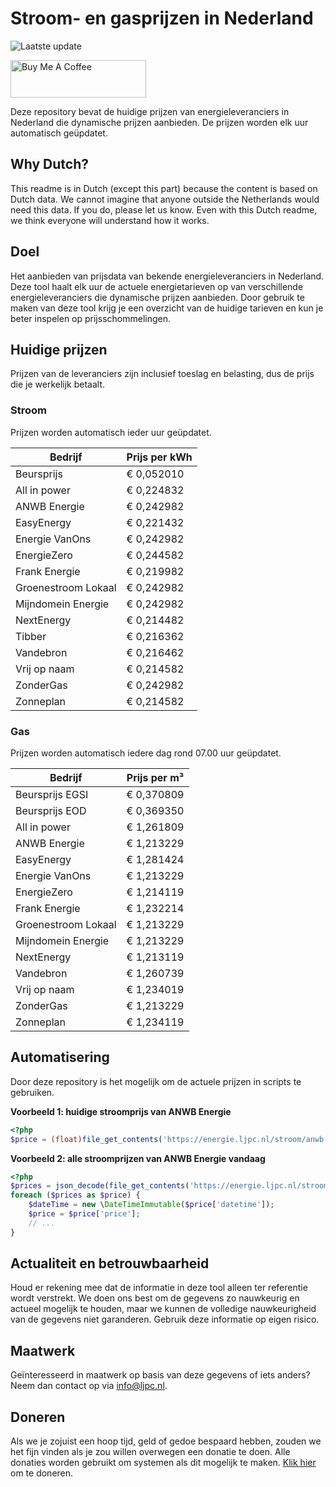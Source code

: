 # Stroom- en gasprijzen in Nederland

![Laatste update](https://img.shields.io/badge/laatste%20update-2024--10--10%2010%3A00%20CET-brightgreen)

<a href="https://www.buymeacoffee.com/Lars-" target="_blank"><img src="https://cdn.buymeacoffee.com/buttons/v2/default-orange.png" alt="Buy Me A Coffee" height="60" style="height: 60px !important;width: 217px !important;" ></a>

Deze repository bevat de huidige prijzen van energieleveranciers in Nederland die dynamische prijzen aanbieden. De prijzen worden elk uur automatisch geüpdatet.

## Why Dutch?

This readme is in Dutch (except this part) because the content is based on Dutch data. We cannot imagine that anyone outside the Netherlands would need this data. If you do, please let us know. Even with this Dutch readme, we think
everyone will understand how it works.

## Doel

Het aanbieden van prijsdata van bekende energieleveranciers in Nederland. Deze tool haalt elk uur de actuele energietarieven op van verschillende energieleveranciers die dynamische prijzen aanbieden. Door gebruik te maken van deze tool
krijg je een overzicht van de huidige tarieven en kun je beter inspelen op prijsschommelingen.

## Huidige prijzen

Prijzen van de leveranciers zijn inclusief toeslag en belasting, dus de prijs die je werkelijk betaalt.

### Stroom

Prijzen worden automatisch ieder uur geüpdatet.

 Bedrijf | Prijs per kWh 
---------|---------------
Beursprijs | € 0,052010
All in power | € 0,224832
ANWB Energie | € 0,242982
EasyEnergy | € 0,221432
Energie VanOns | € 0,242982
EnergieZero | € 0,244582
Frank Energie | € 0,219982
Groenestroom Lokaal | € 0,242982
Mijndomein Energie | € 0,242982
NextEnergy | € 0,214482
Tibber | € 0,216362
Vandebron | € 0,216462
Vrij op naam | € 0,214582
ZonderGas | € 0,242982
Zonneplan | € 0,214582


### Gas

Prijzen worden automatisch iedere dag rond 07.00 uur geüpdatet.

 Bedrijf | Prijs per m³ 
---------|--------------
Beursprijs EGSI | € 0,370809
Beursprijs EOD | € 0,369350
All in power | € 1,261809
ANWB Energie | € 1,213229
EasyEnergy | € 1,281424
Energie VanOns | € 1,213229
EnergieZero | € 1,214119
Frank Energie | € 1,232214
Groenestroom Lokaal | € 1,213229
Mijndomein Energie | € 1,213229
NextEnergy | € 1,213119
Vandebron | € 1,260739
Vrij op naam | € 1,234019
ZonderGas | € 1,213229
Zonneplan | € 1,234119


## Automatisering

Door deze repository is het mogelijk om de actuele prijzen in scripts te gebruiken.

**Voorbeeld 1: huidige stroomprijs van ANWB Energie**

```php
<?php
$price = (float)file_get_contents('https://energie.ljpc.nl/stroom/anwb-energie-nu.txt');

```

**Voorbeeld 2: alle stroomprijzen van ANWB Energie vandaag**

```php
<?php
$prices = json_decode(file_get_contents('https://energie.ljpc.nl/stroom/all-in-power-vandaag.json'),true);
foreach ($prices as $price) {
    $dateTime = new \DateTimeImmutable($price['datetime']);
    $price = $price['price'];
    // ...
}
```

## Actualiteit en betrouwbaarheid

Houd er rekening mee dat de informatie in deze tool alleen ter referentie wordt verstrekt. We doen ons best om de gegevens zo nauwkeurig en actueel mogelijk te houden, maar we kunnen de volledige nauwkeurigheid van de gegevens niet
garanderen. Gebruik deze informatie op eigen risico.

## Maatwerk

Geïnteresseerd in maatwerk op basis van deze gegevens of iets anders? Neem dan contact op
via [info@ljpc.nl](mailto:info@ljpc.nl?subject=Energie%20prijzen).

## Doneren

Als we je zojuist een hoop tijd, geld of gedoe bespaard hebben, zouden we het fijn vinden als je zou willen overwegen een
donatie te doen. Alle donaties worden gebruikt om systemen als dit mogelijk te
maken. [Klik hier](https://www.buymeacoffee.com/Lars-) om te doneren.
